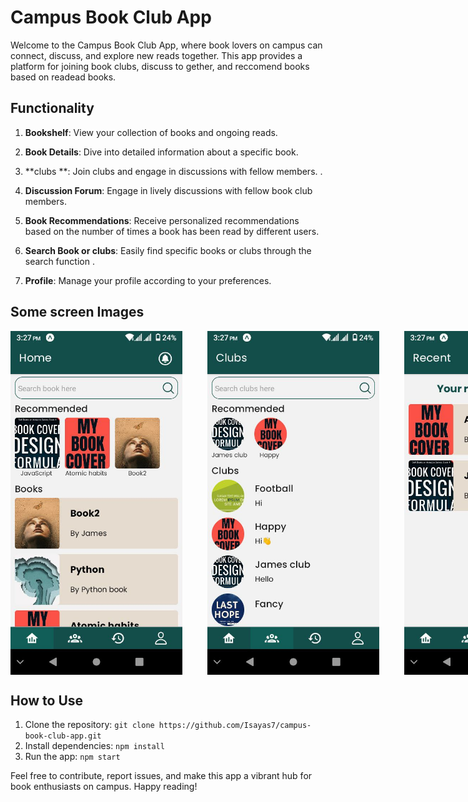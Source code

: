 # Campus Book Club App

Welcome to the Campus Book Club App, where book lovers on campus can connect, discuss, and explore new reads together. This app provides a platform for joining book clubs, discuss to gether, and reccomend books based on readead books.

## Functionality

1. **Bookshelf**: View your collection of books and ongoing reads.

2. **Book Details**: Dive into detailed information about a specific book.
   
4. **clubs **:  Join clubs and engage in discussions with fellow members. .
  
5. **Discussion Forum**: Engage in lively discussions with fellow book club members.

6. **Book Recommendations**: Receive personalized recommendations based on the number of times a book has been read by different users.

7. **Search Book or clubs**: Easily find specific books or clubs through the search function .

8.  **Profile**: Manage your profile according to your preferences.

## Some screen Images

<div style="display: flex; gap: 40px;">

  <img src="https://github.com/Isayas7/Campus-book-clubs/blob/main/images/image1.jpg" alt="Join Discussion" width="300"  height="550">

  <img src="https://github.com/Isayas7/Campus-book-clubs/blob/main/images/image2.jpg" alt="Recommend Book" width="300" height="550">

  <img src="https://github.com/Isayas7/Campus-book-clubs/blob/main/images/image3.jpg" alt="Search Books" width="300" height="550">

  <img src="https://github.com/Isayas7/Campus-book-clubs/blob/main/images/image4.jpg" alt="Profile" width="300" height="550">
  <img src="https://github.com/Isayas7/Campus-book-clubs/blob/main/images/image5.jpg" alt="Profile" width="300" height="550">
  <img src="https://github.com/Isayas7/Campus-book-clubs/blob/main/images/image6.jpg" alt="Profile" width="300" height="550">
    <img src="https://github.com/Isayas7/Campus-book-clubs/blob/main/images/image7.jpg" alt="Profile" width="300" height="550">
</div>


## How to Use

1. Clone the repository: `git clone https://github.com/Isayas7/campus-book-club-app.git`
2. Install dependencies: `npm install`
3. Run the app: `npm start`

Feel free to contribute, report issues, and make this app a vibrant hub for book enthusiasts on campus. Happy reading!
